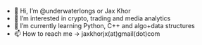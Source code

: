 - 👋 Hi, I’m @underwaterlongs or Jax Khor
- 👀 I’m interested in crypto, trading and media analytics
- 🌱 I’m currently learning Python, C++ and algo+data structures
- 📫 How to reach me -> jaxkhorjx(at)gmail(dot)com

<!---
underwaterlongs/underwaterlongs is a ✨ special ✨ repository because its `README.md` (this file) appears on your GitHub profile.
You can click the Preview link to take a look at your changes.
--->
